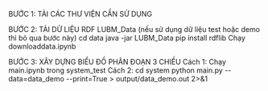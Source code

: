 BƯỚC 1: TẢI CÁC THƯ VIỆN CẦN SỬ DỤNG

BƯỚC 2: TẢI DỮ LIỆU RDF LUBM_Data (nếu sử dụng dữ liệu test hoặc demo thì bỏ qua bước này)
cd data
java -jar LUBM_Data
pip install rdflib
Chạy downloaddata.ipynb


BƯỚC 3: XÂY DỰNG BIỂU ĐỒ PHÂN ĐOẠN 3 CHIỀU 
Cách 1: Chạy main.ipynb trong system_test
Cách 2:
cd system
python main.py --data=data_demo --print=True > output/data_demo.out 2>&1